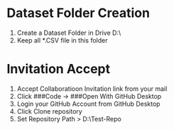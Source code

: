 # Dataset Folder Creation
  1. Create a Dataset Folder in Drive D:\
  2. Keep all *.CSV file in this folder

# Invitation Accept 
  1. Accept Collaboratioon Invitation link from your mail
  2. Click ###Code -> ###Open With GitHub Desktop
  3. Login your GitHub Account from GitHub Desktop
  4. Click Clone repository
  5. Set Repository Path > D:\Test-Repo
